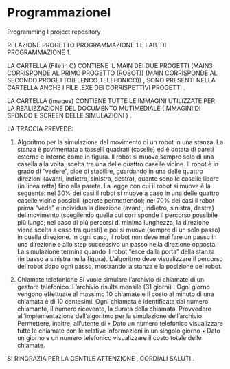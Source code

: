 # ProgrammazioneI
Programming I project repository

RELAZIONE PROGETTO PROGRAMMAZIONE 1 E LAB. DI PROGRAMMAZIONE 1.


LA CARTELLA (File in C) CONTIENE IL MAIN DEI DUE PROGETTI (MAIN3 CORRISPONDE AL PRIMO PROGETTO (ROBOT)) (MAIN CORRISPONDE AL SECONDO PROGETTO(ELENCO TELEFONICO)) , 
SONO PRESENTI NELLA CARTELLA ANCHE I FILE .EXE DEI CORRISPETTIVI PROGETTI .


LA CARTELLA (images) CONTIENE TUTTE LE IMMAGINI UTILIZZATE PER LA REALIZZAZIONE DEL DOCUMENTO MUTIMEDIALE (IMMAGINI DI SFONDO E SCREEN DELLE SIMULAZIONI ) .


LA TRACCIA PREVEDE:
1. Algoritmo per la simulazione del movimento di un robot in una stanza.
La stanza è pavimentata a tasselli quadrati (caselle) ed è dotata di pareti esterne e
interne come in figura. Il robot si muove sempre solo di una casella alla volta, scelta
tra una delle quattro caselle vicine. Il robot è in grado di “vedere”, cioè di stabilire,
guardando in una delle quattro direzioni (avanti, indietro, sinistra, destra), quante
sono le caselle libere (in linea retta) fino alla parete. La legge con cui il robot si
muove è la seguente: nel 30% dei casi il robot si muove a caso in una delle quattro
caselle vicine possibili (parete permettendo); nel 70% dei casi il robot prima “vede” e
individua la direzione (avanti, indietro, sinistra, destra) del movimento (scegliendo
quella cui corrisponde il percorso possibile più lungo; nel caso di più percorsi di
minima lunghezza, la direzione viene scelta a caso tra questi) e poi si muove (sempre
di un solo passo) in quella direzione. In ogni caso, il robot non deve mai fare un
passo in una direzione e allo step successivo un passo nella direzione opposta. La
simulazione termina quando il robot “esce dalla porta” della stanza (in basso a
sinistra nella figura). L’algoritmo deve visualizzare il percorso del robot dopo ogni
passo, mostrando la stanza e la posizione del robot.

2. Chiamate telefoniche
Si vuole simulare l’archivio di chiamate di un gestore telefonico. L’archivio risulta
mensile (31 giorni) . Ogni giorno vengono effettuate al massimo 10 chiamate e il
costo al minuto di una chiamata è di 10 centesimi. Ogni chiamata è identificata dal
numero chiamante, il numero ricevente, la durata della chiamata. Provvedere
all’implementazione dell’algoritmo per la simulazione dell’archivio.
Permettere, inoltre, all’utente di
• Dato un numero telefonico visualizzare tutte le chiamate con le relative
informazioni in un singolo giorno
• Dato un giorno e un numero telefonico visualizzare il costo totale delle
chiamate.



SI RINGRAZIA PER LA GENTILE ATTENZIONE , CORDIALI SALUTI .

